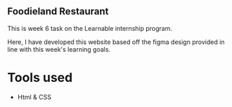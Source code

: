 ## Foodieland Restaurant

This is week 6 task on the Learnable internship program.

Here, I have developed this website based off the figma design provided in line with this week's learning goals.

# Tools used

- Html & CSS
